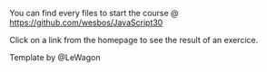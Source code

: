 You can find every files to start the course @ https://github.com/wesbos/JavaScript30

Click on a link from the homepage to see the result of an exercice.

Template by @LeWagon
